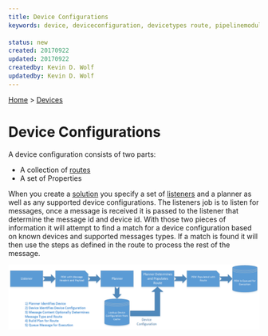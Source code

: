 ```yaml
---
title: Device Configurations
keywords: device, deviceconfiguration, devicetypes route, pipelinemodules

status: new
created: 20170922
updated: 20170922
createdby: Kevin D. Wolf
updatedby: Kevin D. Wolf
---
```

[Home](../Index.md) > [Devices](Index.md)

# Device Configurations

A device configuration consists of two parts:

* A collection of [routes](../Routes/Route.md)
* A set of Properties

When you create a [solution](../Deployment/Solution.md) you specify a set of [listeners](../PipelineModules/Listener.md) and a
planner as well as any supported device configurations.  The listeners job is to listen for messages, once a message is received
it is passed to the listener that determine the message id and device id.  With those two pieces of information it will attempt
to find a match for a device configuration based on known devices and supported messages types.  If a match is found it will 
then use the steps as defined in the route to process the rest of the message.

![planner process](../Images/Planner.png) 